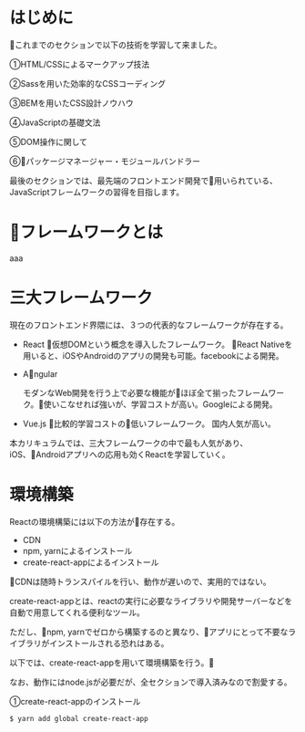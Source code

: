 # はじめに

これまでのセクションで以下の技術を学習して来ました。

①HTML/CSSによるマークアップ技法

②Sassを用いた効率的なCSSコーディング

③BEMを用いたCSS設計ノウハウ

④JavaScriptの基礎文法

⑤DOM操作に関して

⑥パッケージマネージャー・モジュールバンドラー

最後のセクションでは、最先端のフロントエンド開発で用いられている、JavaScriptフレームワークの習得を目指します。

# フレームワークとは
aaa

# 三大フレームワーク
現在のフロントエンド界隈には、３つの代表的なフレームワークが存在する。

- React
    仮想DOMという概念を導入したフレームワーク。
    React Nativeを用いると、iOSやAndroidのアプリの開発も可能。facebookによる開発。
- Angular
    
    モダンなWeb開発を行う上で必要な機能がほぼ全て揃ったフレームワーク。使いこなせれば強いが、学習コストが高い。Googleによる開発。
- Vue.js
    比較的学習コストの低いフレームワーク。
    国内人気が高い。

本カリキュラムでは、三大フレームワークの中で最も人気があり、iOS、Androidアプリへの応用も効くReactを学習していく。


# 環境構築

Reactの環境構築には以下の方法が存在する。

- CDN
- npm, yarnによるインストール
- create-react-appによるインストール

CDNは随時トランスパイルを行い、動作が遅いので、実用的ではない。

create-react-appとは、reactの実行に必要なライブラリや開発サーバーなどを自動で用意してくれる便利なツール。

ただし、npm, yarnでゼロから構築するのと異なり、アプリにとって不要なライブラリがインストールされる恐れはある。

以下では、create-react-appを用いて環境構築を行う。

なお、動作にはnode.jsが必要だが、全セクションで導入済みなので割愛する。

①create-react-appのインストール

```
$ yarn add global create-react-app
```

